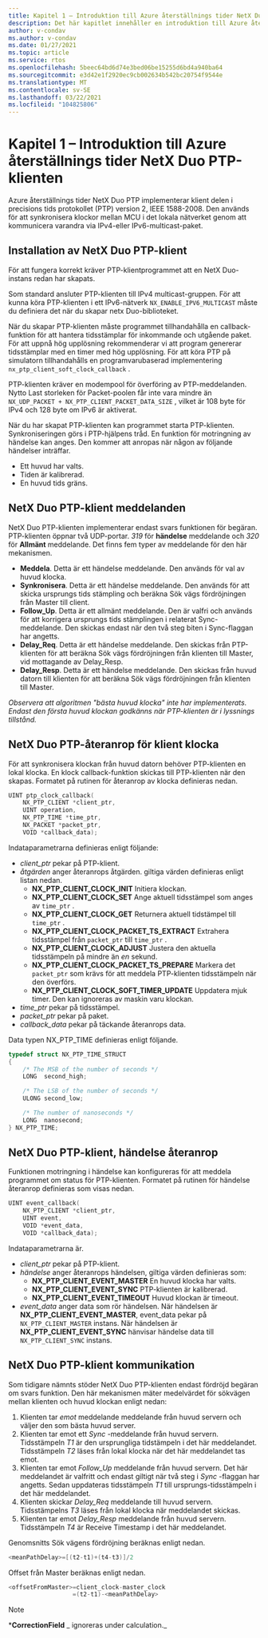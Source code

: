 ```yaml
---
title: Kapitel 1 – Introduktion till Azure återställnings tider NetX Duo PTP-klienten
description: Det här kapitlet innehåller en introduktion till Azure återställnings tider NetX Duo PTP-klienten.
author: v-condav
ms.author: v-condav
ms.date: 01/27/2021
ms.topic: article
ms.service: rtos
ms.openlocfilehash: 5beec64bd6d74e3bed06be15255d6bd4a940ba64
ms.sourcegitcommit: e3d42e1f2920ec9cb002634b542bc20754f9544e
ms.translationtype: MT
ms.contentlocale: sv-SE
ms.lasthandoff: 03/22/2021
ms.locfileid: "104825806"
---
```

# <a name="chapter-1---introduction-to-azure-rtos-netx-duo-ptp-client"></a>Kapitel 1 – Introduktion till Azure återställnings tider NetX Duo PTP-klienten

Azure återställnings tider NetX Duo PTP implementerar klient delen i precisions tids protokollet (PTP) version 2, IEEE 1588-2008. Den används för att synkronisera klockor mellan MCU i det lokala nätverket genom att kommunicera varandra via IPv4-eller IPv6-multicast-paket.

## <a name="netx-duo-ptp-client-setup"></a>Installation av NetX Duo PTP-klient

För att fungera korrekt kräver PTP-klientprogrammet att en NetX Duo-instans redan har skapats.

Som standard ansluter PTP-klienten till IPv4 multicast-gruppen. För att kunna köra PTP-klienten i ett IPv6-nätverk `NX_ENABLE_IPV6_MULTICAST` måste du definiera det när du skapar netx Duo-biblioteket.

När du skapar PTP-klienten måste programmet tillhandahålla en callback-funktion för att hantera tidsstämplar för inkommande och utgående paket. För att uppnå hög upplösning rekommenderar vi att program genererar tidsstämplar med en timer med hög upplösning. För att köra PTP på simulatorn tillhandahålls en programvarubaserad implementering `nx_ptp_client_soft_clock_callback` .

PTP-klienten kräver en modempool för överföring av PTP-meddelanden. Nytto Last storleken för Packet-poolen får inte vara mindre än `NX_UDP_PACKET + NX_PTP_CLIENT_PACKET_DATA_SIZE` , vilket är 108 byte för IPv4 och 128 byte om IPv6 är aktiverat.

När du har skapat PTP-klienten kan programmet starta PTP-klienten. Synkroniseringen görs i PTP-hjälpens tråd. En funktion för motringning av händelse kan anges. Den kommer att anropas när någon av följande händelser inträffar.
* Ett huvud har valts. 
* Tiden är kalibrerad.
* En huvud tids gräns.

## <a name="netx-duo-ptp-client-messages"></a>NetX Duo PTP-klient meddelanden

NetX Duo PTP-klienten implementerar endast svars funktionen för begäran. PTP-klienten öppnar två UDP-portar. *319* för **händelse** meddelande och *320* för **Allmänt** meddelande. Det finns fem typer av meddelande för den här mekanismen.

* **Meddela**. Detta är ett händelse meddelande. Den används för val av huvud klocka.
* **Synkronisera**. Detta är ett händelse meddelande. Den används för att skicka ursprungs tids stämpling och beräkna Sök vägs fördröjningen från Master till client.
* **Follow_Up**. Detta är ett allmänt meddelande. Den är valfri och används för att korrigera ursprungs tids stämplingen i relaterat Sync-meddelande. Den skickas endast när den två steg biten i Sync-flaggan har angetts.
* **Delay_Req**. Detta är ett händelse meddelande. Den skickas från PTP-klienten för att beräkna Sök vägs fördröjningen från klienten till Master, vid mottagande av Delay_Resp.
* **Delay_Resp**. Detta är ett händelse meddelande. Den skickas från huvud datorn till klienten för att beräkna Sök vägs fördröjningen från klienten till Master.

*Observera att algoritmen "bästa huvud klocka" inte har implementerats. Endast den första huvud klockan godkänns när PTP-klienten är i lyssnings tillstånd.*

## <a name="netx-duo-ptp-client-clock-callback"></a>NetX Duo PTP-återanrop för klient klocka
För att synkronisera klockan från huvud datorn behöver PTP-klienten en lokal klocka. En klock callback-funktion skickas till PTP-klienten när den skapas. Formatet på rutinen för återanrop av klocka definieras nedan.
```C
UINT ptp_clock_callback(
    NX_PTP_CLIENT *client_ptr, 
    UINT operation,
    NX_PTP_TIME *time_ptr, 
    NX_PACKET *packet_ptr,
    VOID *callback_data);
```
Indataparametrarna definieras enligt följande:
* *client_ptr* pekar på PTP-klient.
* *åtgärden* anger återanrops åtgärden. giltiga värden definieras enligt listan nedan.
  * **NX_PTP_CLIENT_CLOCK_INIT** Initiera klockan.
  * **NX_PTP_CLIENT_CLOCK_SET** Ange aktuell tidsstämpel som anges av `time_ptr` .
  * **NX_PTP_CLIENT_CLOCK_GET** Returnera aktuell tidstämpel till `time_ptr` .
  * **NX_PTP_CLIENT_CLOCK_PACKET_TS_EXTRACT** Extrahera tidsstämpel från `packet_ptr` till `time_ptr` .
  * **NX_PTP_CLIENT_CLOCK_ADJUST** Justera den aktuella tidsstämpeln på mindre än *en* sekund.
  * **NX_PTP_CLIENT_CLOCK_PACKET_TS_PREPARE** Markera det `packet_ptr` som krävs för att meddela PTP-klienten tidsstämpeln när den överförs.
  * **NX_PTP_CLIENT_CLOCK_SOFT_TIMER_UPDATE** Uppdatera mjuk timer. Den kan ignoreras av maskin varu klockan.
* *time_ptr* pekar på tidsstämpel.
* *packet_ptr* pekar på paket.
* *callback_data* pekar på täckande återanrops data.

Data typen NX_PTP_TIME definieras enligt följande.
```C
typedef struct NX_PTP_TIME_STRUCT
{
    /* The MSB of the number of seconds */
    LONG  second_high;

    /* The LSB of the number of seconds */
    ULONG second_low;

    /* The number of nanoseconds */
    LONG  nanosecond;
} NX_PTP_TIME;
```

## <a name="netx-duo-ptp-client-event-callback"></a>NetX Duo PTP-klient, händelse återanrop
Funktionen motringning i händelse kan konfigureras för att meddela programmet om status för PTP-klienten. Formatet på rutinen för händelse återanrop definieras som visas nedan.
```C
UINT event_callback(
    NX_PTP_CLIENT *client_ptr, 
    UINT event, 
    VOID *event_data, 
    VOID *callback_data);
```
Indataparametrarna är.
* *client_ptr* pekar på PTP-klient.
* *händelse* anger återanrops händelsen, giltiga värden definieras som:
  * **NX_PTP_CLIENT_EVENT_MASTER** En huvud klocka har valts.
  * **NX_PTP_CLIENT_EVENT_SYNC** PTP-klienten är kalibrerad.
  * **NX_PTP_CLIENT_EVENT_TIMEOUT** Huvud klockan är timeout.
* *event_data* anger data som rör händelsen. När händelsen är **NX_PTP_CLIENT_EVENT_MASTER**, event_data pekar på `NX_PTP_CLIENT_MASTER` instans. När händelsen är **NX_PTP_CLIENT_EVENT_SYNC** hänvisar händelse data till `NX_PTP_CLIENT_SYNC` instans.

## <a name="netx-duo-ptp-client-communication"></a>NetX Duo PTP-klient kommunikation
Som tidigare nämnts stöder NetX Duo PTP-klienten endast fördröjd begäran om svars funktion. Den här mekanismen mäter medelvärdet för sökvägen mellan klienten och huvud klockan enligt nedan:
1. Klienten tar *emot* meddelande meddelande från huvud servern och väljer den som bästa huvud server.
1. Klienten tar emot ett *Sync* -meddelande från huvud servern. Tidsstämpeln *T1* är den ursprungliga tidstämpeln i det här meddelandet. Tidsstämpeln *T2* läses från lokal klocka när det här meddelandet tas emot.
1. Klienten tar emot *Follow_Up* meddelande från huvud servern. Det här meddelandet är valfritt och endast giltigt när två steg i *Sync* -flaggan har angetts. Sedan uppdateras tidsstämpeln *T1* till ursprungs-tidsstämpeln i det här meddelandet.
1. Klienten skickar *Delay_Req* meddelande till huvud servern. Tidsstämpelns *T3* läses från lokal klocka när meddelandet skickas.
1. Klienten tar emot *Delay_Resp* meddelande från huvud servern. Tidsstämpeln *T4* är Receive Timestamp i det här meddelandet.

Genomsnitts Sök vägens fördröjning beräknas enligt nedan.
```C
<meanPathDelay>=[(t2-t1)+(t4-t3)]/2
```
Offset från Master beräknas enligt nedan.
```C
<offsetFromMaster>=client_clock-master_clock
                  =(t2-t1)-<meanPathDelay>
```

> [!NOTE]
> ***CorrectionField** _ ignoreras under calculation._